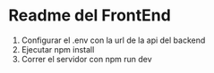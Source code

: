 # Readme del FrontEnd

1. Configurar el .env con la url de la api del backend
2. Ejecutar npm install
3. Correr el servidor con npm run dev